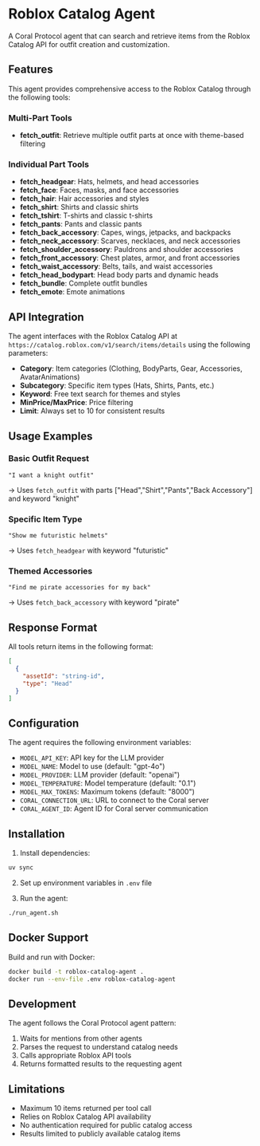 # Roblox Catalog Agent

A Coral Protocol agent that can search and retrieve items from the Roblox Catalog API for outfit creation and customization.

## Features

This agent provides comprehensive access to the Roblox Catalog through the following tools:

### Multi-Part Tools
- **fetch_outfit**: Retrieve multiple outfit parts at once with theme-based filtering

### Individual Part Tools
- **fetch_headgear**: Hats, helmets, and head accessories
- **fetch_face**: Faces, masks, and face accessories
- **fetch_hair**: Hair accessories and styles
- **fetch_shirt**: Shirts and classic shirts
- **fetch_tshirt**: T-shirts and classic t-shirts
- **fetch_pants**: Pants and classic pants
- **fetch_back_accessory**: Capes, wings, jetpacks, and backpacks
- **fetch_neck_accessory**: Scarves, necklaces, and neck accessories
- **fetch_shoulder_accessory**: Pauldrons and shoulder accessories
- **fetch_front_accessory**: Chest plates, armor, and front accessories
- **fetch_waist_accessory**: Belts, tails, and waist accessories
- **fetch_head_bodypart**: Head body parts and dynamic heads
- **fetch_bundle**: Complete outfit bundles
- **fetch_emote**: Emote animations

## API Integration

The agent interfaces with the Roblox Catalog API at `https://catalog.roblox.com/v1/search/items/details` using the following parameters:

- **Category**: Item categories (Clothing, BodyParts, Gear, Accessories, AvatarAnimations)
- **Subcategory**: Specific item types (Hats, Shirts, Pants, etc.)
- **Keyword**: Free text search for themes and styles
- **MinPrice/MaxPrice**: Price filtering
- **Limit**: Always set to 10 for consistent results

## Usage Examples

### Basic Outfit Request
```
"I want a knight outfit"
```
→ Uses `fetch_outfit` with parts ["Head","Shirt","Pants","Back Accessory"] and keyword "knight"

### Specific Item Type
```
"Show me futuristic helmets"
```
→ Uses `fetch_headgear` with keyword "futuristic"

### Themed Accessories
```
"Find me pirate accessories for my back"
```
→ Uses `fetch_back_accessory` with keyword "pirate"

## Response Format

All tools return items in the following format:
```json
[
  {
    "assetId": "string-id",
    "type": "Head"
  }
]
```

## Configuration

The agent requires the following environment variables:

- `MODEL_API_KEY`: API key for the LLM provider
- `MODEL_NAME`: Model to use (default: "gpt-4o")
- `MODEL_PROVIDER`: LLM provider (default: "openai")
- `MODEL_TEMPERATURE`: Model temperature (default: "0.1")
- `MODEL_MAX_TOKENS`: Maximum tokens (default: "8000")
- `CORAL_CONNECTION_URL`: URL to connect to the Coral server
- `CORAL_AGENT_ID`: Agent ID for Coral server communication

## Installation

1. Install dependencies:
```bash
uv sync
```

2. Set up environment variables in `.env` file

3. Run the agent:
```bash
./run_agent.sh
```

## Docker Support

Build and run with Docker:
```bash
docker build -t roblox-catalog-agent .
docker run --env-file .env roblox-catalog-agent
```

## Development

The agent follows the Coral Protocol agent pattern:
1. Waits for mentions from other agents
2. Parses the request to understand catalog needs
3. Calls appropriate Roblox API tools
4. Returns formatted results to the requesting agent

## Limitations

- Maximum 10 items returned per tool call
- Relies on Roblox Catalog API availability
- No authentication required for public catalog access
- Results limited to publicly available catalog items